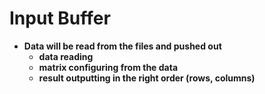# Input Buffer

* **Data will be read from the files and pushed out**
  * **data reading**
  * **matrix configuring from the data**
  * **result outputting in the right order (rows, columns)**
